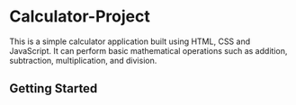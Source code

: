 # Calculator-Project


This is a simple calculator application built using HTML, CSS and JavaScript. It can perform basic mathematical operations such as addition, subtraction, multiplication, and division.

## Getting Started
